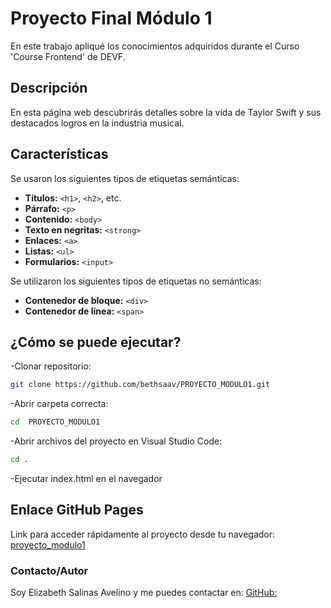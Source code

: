 # **Proyecto Final Módulo 1**

En este trabajo apliqué los conocimientos adquiridos durante el Curso 'Course Frontend' de DEVF.

## Descripción

En esta página web descubrirás detalles sobre la vida de Taylor Swift y 
sus destacados logros en la industria musical.

## Características
Se usaron los siguientes tipos de etiquetas semánticas:
- **Títulos:** `<h1>`, `<h2>`, etc.
- **Párrafo:** `<p>`
- **Contenido:** `<body>`
- **Texto en negritas:** `<strong>`
- **Enlaces:** `<a>`
- **Listas:** `<ul>`
- **Formularios:** `<input>`
    
Se utilizaron los siguientes tipos de etiquetas no semánticas:
- **Contenedor de bloque:** `<div>`
- **Contenedor de línea:** `<span>`

## ¿Cómo se puede ejecutar?

-Clonar repositorio:  
```sh
git clone https://github.com/bethsaav/PROYECTO_MODULO1.git
```

-Abrir carpeta correcta:
```sh
cd  PROYECTO_MODULO1
```

-Abrir archivos del proyecto en Visual Studio Code:
```sh
cd .
```
-Ejecutar index.html en el navegador


## Enlace GitHub Pages
Link para acceder rápidamente al proyecto desde tu navegador: [proyecto_modulo1](https://bethsaav.github.io/PROYECTO_MODULO1/)
    

### Contacto/Autor
Soy Elizabeth Salinas Avelino y me puedes contactar en: [GitHub:](https://github.com/bethsaav)
